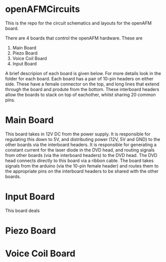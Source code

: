 # openAFMCircuits

This is the repo for the circuit schematics and layouts for the openAFM board.

There are 4 boards that control the openAFM hardware.  These are

1. Main Board
2. Piezo Board
3. Voice Coil Board
4. Input Board

A brief descripion of each board is given below.  For more details look in the folder for each board.  Each board has a pair of 10-pin headers on either side.  These have a female connector on the top, and long lines that extend through the board and produte from the bottom.  These interboard headers allow the boards to stack on top of eachother, whilst sharing 20 common pins.

# Main Board

This board takes in 12V DC from the power supply.  It is responsible for regulating this down to 5V, and distributing power (12V, 5V and GND) to the other boards via the interboard headers.  It is responsible for generating a constant current for the laser diode in the DVD head, and routing signals from other boards (via the interboard headers) to the DVD head.  The DVD head connects directly to this board via a ribbon cable.  The board takes signals from the arduino (via the 10-pin female header) and routes them to the appropriate pins on the interboard headers to be shared with the other boards.

# Input Board

This board deals 

# Piezo Board

# Voice Coil Board